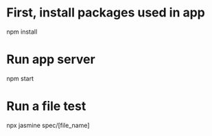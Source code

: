 # First, install packages used in app
npm install

# Run app server
npm start

# Run a file test
npx jasmine spec/[file_name]